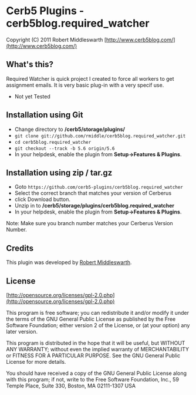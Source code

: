 Cerb5 Plugins - cerb5blog.required_watcher
===========================================
Copyright (C) 2011 Robert Middleswarth
[http://www.cerb5blog.com/](http://www.cerb5blog.com/)  

What's this?
------------
Required Watcher is quick project I created to force all workers to get assignment emails. It is very basic plug-in with a very specif use.

* Not yet Tested

Installation using Git
------------
* Change directory to **/cerb5/storage/plugins/**
* `git clone git://github.com/rmiddle/cerb5blog.required_watcher.git`
* `cd cerb5blog.required_watcher`
* `git checkout --track -b 5.6 origin/5.6`
* In your helpdesk, enable the plugin from **Setup->Features & Plugins**.

Installation using zip / tar.gz
------------
* Goto `https://github.com/cerb5-plugins/cerb5blog.required_watcher`
* Select the correct branch that matches your version of Cerberus
* click Download button.
* Unzip in to **/cerb5/storage/plugins/cerb5blog.required_watcher**
* In your helpdesk, enable the plugin from **Setup->Features & Plugins**.

Note: Make sure you branch number matches your Cerberus Version Number.

Credits
-------
This plugin was developed by [Robert Middleswarth](http://www.cerb5blog.com/).

License
-------

[http://opensource.org/licenses/gpl-2.0.php](http://opensource.org/licenses/gpl-2.0.php)  

This program is free software; you can redistribute it and/or modify it under the terms of the GNU General Public License as published by the Free Software Foundation; either version 2 of the License, or (at your option) any later version.

This program is distributed in the hope that it will be useful, but WITHOUT ANY WARRANTY; without even the implied warranty of MERCHANTABILITY or FITNESS FOR A PARTICULAR PURPOSE. See the GNU General Public License for more details.

You should have received a copy of the GNU General Public License along with this program; if not, write to the Free Software Foundation, Inc., 59 Temple Place, Suite 330, Boston, MA 02111-1307 USA
